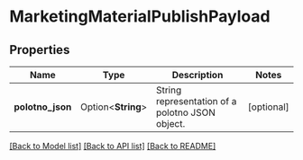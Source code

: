# MarketingMaterialPublishPayload

## Properties

Name | Type | Description | Notes
------------ | ------------- | ------------- | -------------
**polotno_json** | Option<**String**> | String representation of a polotno JSON object. | [optional]

[[Back to Model list]](../README.md#documentation-for-models) [[Back to API list]](../README.md#documentation-for-api-endpoints) [[Back to README]](../README.md)


